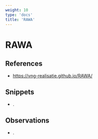 ```yaml
---
weight: 10
type: 'docs'
title: 'RAWA'
---
```


# RAWA

## References
- https://vng-realisatie.github.io/RAWA/

## Snippets
- .

## Observations
- .
